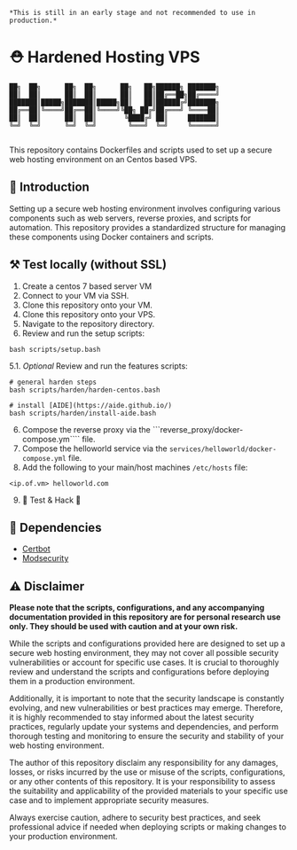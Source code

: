 ```
*This is still in an early stage and not recommended to use in production.*
```
# ⛑️ Hardened Hosting VPS

```
██╗  ██╗      ██╗  ██╗      ██╗   ██╗██████╗ ███████╗
██║  ██║      ██║  ██║      ██║   ██║██╔══██╗██╔════╝
███████║█████╗███████║█████╗██║   ██║██████╔╝███████╗
██╔══██║╚════╝██╔══██║╚════╝╚██╗ ██╔╝██╔═══╝ ╚════██║
██║  ██║      ██║  ██║       ╚████╔╝ ██║     ███████║
╚═╝  ╚═╝      ╚═╝  ╚═╝        ╚═══╝  ╚═╝     ╚══════╝
                                                     
```

This repository contains Dockerfiles and scripts used to set up a secure web hosting environment on an Centos based VPS.

## 📃 Introduction

Setting up a secure web hosting environment involves configuring various components such as web servers, reverse proxies, and scripts for automation. This repository provides a standardized structure for managing these components using Docker containers and scripts. 

## ⚒️ Test locally (without SSL)

1. Create a centos 7 based server VM
2. Connect to your VM via SSH.
3. Clone this repository onto your VM.
2. Clone this repository onto your VPS.
4. Navigate to the repository directory.
5. Review and run the setup scripts:
```
bash scripts/setup.bash
```
5.1. *Optional* Review and run the features scripts:
```
# general harden steps
bash scripts/harden/harden-centos.bash

# install [AIDE](https://aide.github.io/)
bash scripts/harden/install-aide.bash
```
6. Compose the reverse proxy via the ```reverse_proxy/docker-compose.ym```` file.
7. Compose the helloworld service via the ```services/helloworld/docker-compose.yml``` file.
8. Add the following to your main/host machines ```/etc/hosts``` file:
```
<ip.of.vm> helloworld.com
```
9. 💫 Test & Hack 💫

## 🥪 Dependencies

- [Certbot](https://github.com/certbot/certbot)
- [Modsecurity](https://hub.docker.com/r/owasp/modsecurity-crs/)

## ⚠️ Disclaimer

**Please note that the scripts, configurations, and any accompanying documentation provided in this repository are for personal research use only. They should be used with caution and at your own risk.**

While the scripts and configurations provided here are designed to set up a secure web hosting environment, they may not cover all possible security vulnerabilities or account for specific use cases. It is crucial to thoroughly review and understand the scripts and configurations before deploying them in a production environment.

Additionally, it is important to note that the security landscape is constantly evolving, and new vulnerabilities or best practices may emerge. Therefore, it is highly recommended to stay informed about the latest security practices, regularly update your systems and dependencies, and perform thorough testing and monitoring to ensure the security and stability of your web hosting environment.

The author of this repository disclaim any responsibility for any damages, losses, or risks incurred by the use or misuse of the scripts, configurations, or any other contents of this repository. It is your responsibility to assess the suitability and applicability of the provided materials to your specific use case and to implement appropriate security measures.

Always exercise caution, adhere to security best practices, and seek professional advice if needed when deploying scripts or making changes to your production environment.
